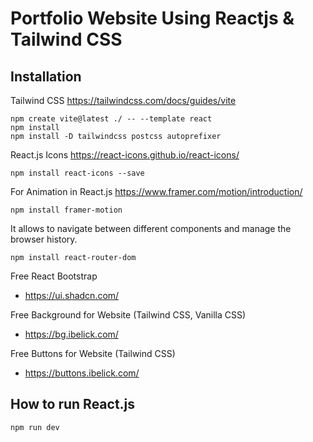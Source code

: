 # Portfolio Website Using Reactjs & Tailwind CSS


## Installation

Tailwind CSS
https://tailwindcss.com/docs/guides/vite

```
npm create vite@latest ./ -- --template react
npm install
npm install -D tailwindcss postcss autoprefixer
```

React.js Icons
https://react-icons.github.io/react-icons/

```
npm install react-icons --save
```

For Animation in React.js
https://www.framer.com/motion/introduction/

```
npm install framer-motion
```

It allows to navigate between different components and manage the browser history.
```
npm install react-router-dom
```

Free React Bootstrap

- https://ui.shadcn.com/

Free Background for Website (Tailwind CSS, Vanilla CSS)

- https://bg.ibelick.com/

Free Buttons for Website (Tailwind CSS)

- https://buttons.ibelick.com/

## How to run React.js

```
npm run dev
```
